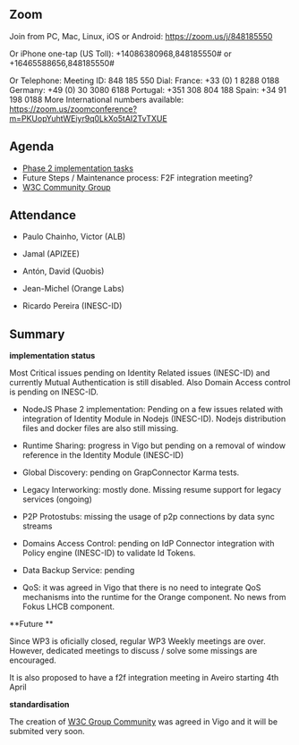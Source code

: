 ## Zoom

Join from PC, Mac, Linux, iOS or Android: https://zoom.us/j/848185550

Or iPhone one-tap (US Toll):  +14086380968,848185550# or +16465588656,848185550#

Or Telephone:
    Meeting ID: 848 185 550
  Dial:
    France: +33 (0) 1 8288 0188
    Germany: +49 (0) 30 3080 6188
    Portugal: +351 308 804 188
    Spain: +34 91 198 0188
  More  International numbers available: https://zoom.us/zoomconference?m=PKUopYuhtWEiyr9q0LkXo5tAI2TvTXUE

Agenda
------

- [Phase 2 implementation tasks](https://github.com/orgs/reTHINK-project/projects/1)
- Future Steps / Maintenance process: F2F integration meeting?
-	[W3C Community Group](https://github.com/reTHINK-project/w3c)

Attendance
----------

- Paulo Chainho, Victor (ALB)

- Jamal (APIZEE)

- Antón, David (Quobis)

- Jean-Michel (Orange Labs)

- Ricardo Pereira (INESC-ID)


Summary
-------

**implementation status**

Most Critical issues pending on Identity Related issues (INESC-ID) and currently Mutual Authentication is still disabled.
Also Domain Access control is pending on INESC-ID.

* NodeJS Phase 2 implementation: Pending on a few issues related with integration of Identity Module in Nodejs (INESC-ID). Nodejs distribution files and docker files are also still missing.

* Runtime Sharing: progress in Vigo but pending on a removal of window reference in the Identity Module (INESC-ID)
* Global Discovery: pending on GrapConnector Karma tests.
* Legacy Interworking: mostly done. Missing resume support for legacy services (ongoing)
* P2P Protostubs: missing the usage of p2p connections by data sync streams
* Domains Access Control: pending on IdP Connector integration with Policy engine (INESC-ID) to validate Id Tokens.
* Data Backup Service: pending
* QoS: it was agreed in Vigo that there is no need to integrate QoS mechanisms into the runtime for the Orange component. No news from Fokus LHCB component.

**Future **

Since WP3 is oficially closed, regular WP3 Weekly meetings are over. However, dedicated meetings to discuss / solve some missings are encouraged.

It is also proposed to have a f2f integration meeting in Aveiro starting 4th April

**standardisation**

The creation of [W3C Group Community](https://github.com/reTHINK-project/core-framework/tree/master/docs/standards/W3C) was agreed in Vigo and it will be submited very soon.
